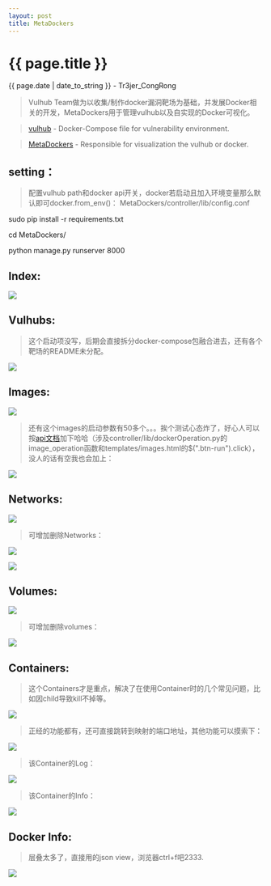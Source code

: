 ```yaml
---
layout: post
title: MetaDockers
---
```


{{ page.title }}
================
<p class="date">{{ page.date | date_to_string }} - Tr3jer_CongRong</p>

> Vulhub Team做为以收集/制作docker漏洞靶场为基础，并发展Docker相关的开发，MetaDockers用于管理vulhub以及自实现的Docker可视化。

> <a target="_blank" href="https://github.com/Tr3jer/dnsAutoRebinding">vulhub</a> - Docker-Compose file for vulnerability environment.

> <a target="_blank" href="https://github.com/Tr3jer/dnsAutoRebinding">MetaDockers</a> - Responsible for visualization the vulhub or docker.

## setting：
> 配置vulhub path和docker api开关，docker若启动且加入环境变量那么默认即可docker.from_env()：
MetaDockers/controller/lib/config.conf

sudo pip install -r requirements.txt

cd MetaDockers/

python manage.py runserver 8000

## Index:
![](http://blog-1252048719.cos.ap-shanghai.myqcloud.com/gerggf.png)
## Vulhubs:
> 这个启动项没写，后期会直接拆分docker-compose包融合进去，还有各个靶场的README未分配。

![](http://blog-1252048719.cos.ap-shanghai.myqcloud.com/dsfwqe221.png)
## Images:
![](http://blog-1252048719.cos.ap-shanghai.myqcloud.com/regregeh.png)
> 还有这个images的启动参数有50多个。。。挨个测试心态炸了，好心人可以按[api文档](http://docker-py.readthedocs.io/en/stable/containers.html)加下哈哈（涉及controller/lib/dockerOperation.py的image_operation函数和templates/images.html的$(".btn-run").click），没人的话有空我也会加上：

![](http://blog-1252048719.cos.ap-shanghai.myqcloud.com/3rvyjar.png)
## Networks:
![](http://blog-1252048719.cos.ap-shanghai.myqcloud.com/43tyo8dsf.png)

> 可增加删除Networks：

![](http://blog-1252048719.cos.ap-shanghai.myqcloud.com/thth.png)

![](http://blog-1252048719.cos.ap-shanghai.myqcloud.com/ewtewr.png)
## Volumes:
![](http://blog-1252048719.cos.ap-shanghai.myqcloud.com/32r32r3r2.png)

> 可增加删除volumes：

![](http://blog-1252048719.cos.ap-shanghai.myqcloud.com/rwiubsdf.png)
## Containers:

> 这个Containers才是重点，解决了在使用Container时的几个常见问题，比如因child导致kill不掉等。

![](http://blog-1252048719.cos.ap-shanghai.myqcloud.com/dsfwwefrew4.png)

> 正经的功能都有，还可直接跳转到映射的端口地址，其他功能可以摸索下：

![](http://blog-1252048719.cos.ap-shanghai.myqcloud.com/sadbkyuasd.png)

> 该Container的Log：

![](http://blog-1252048719.cos.ap-shanghai.myqcloud.com/wg7vyksdf.png)

> 该Container的Info：

![](http://blog-1252048719.cos.ap-shanghai.myqcloud.com/3qrg7iqw.png)
## Docker Info:

> 层叠太多了，直接用的json view，浏览器ctrl+f吧2333.

![](http://blog-1252048719.cos.ap-shanghai.myqcloud.com/3rb78sdfk.png)

